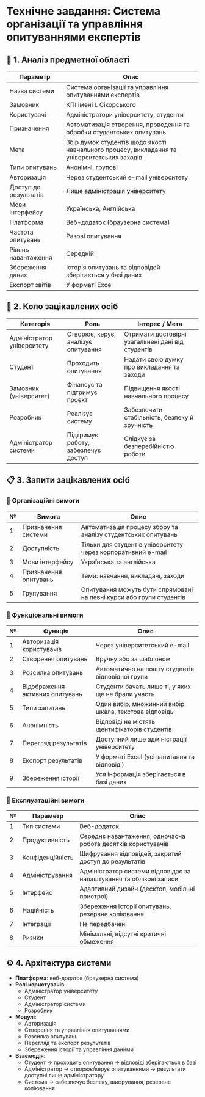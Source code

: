 # Технічне завдання: Система організації та управління опитуваннями експертів

## 🧩 1. Аналіз предметної області

| Параметр                 | Опис                                                                 |
|---------------------------|----------------------------------------------------------------------|
| Назва системи             | Система організації та управління опитуваннями експертів             |
| Замовник                  | КПІ імені І. Сікорського                                             |
| Користувачі               | Адміністратори університету, студенти                               |
| Призначення               | Автоматизація створення, проведення та обробки студентських опитувань |
| Мета                      | Збір думок студентів щодо якості навчального процесу, викладання та університетських заходів |
| Типи опитувань            | Анонімні, групові                                                   |
| Авторизація               | Через студентський e-mail університету                               |
| Доступ до результатів     | Лише адміністрація університету                                      |
| Мови інтерфейсу           | Українська, Англійська                                               |
| Платформа                 | Веб-додаток (браузерна система)                                      |
| Частота опитувань         | Разові опитування                                                    |
| Рівень навантаження       | Середній                                                             |
| Збереження даних          | Історія опитувань та відповідей зберігається у базі даних           |
| Експорт звітів            | У форматі Excel                                                      |

## 👥 2. Коло зацікавлених осіб

| Категорія                | Роль                                           | Інтерес / Мета                                           |
|---------------------------|-----------------------------------------------|----------------------------------------------------------|
| Адміністратор університету | Створює, керує, аналізує опитування          | Отримати достовірні узагальнені дані від студентів       |
| Студент                   | Проходить опитування                           | Надати свою думку про викладання та заходи              |
| Замовник (університет)    | Фінансує та підтримує проєкт                  | Підвищення якості навчального процесу                   |
| Розробник                 | Реалізує систему                               | Забезпечити стабільність, безпеку й зручність           |
| Адміністратор системи      | Підтримує роботу, забезпечує доступ           | Слідкує за безперебійністю роботи                        |

## 📋 3. Запити зацікавлених осіб

### 🔸 Організаційні вимоги

| № | Вимога                  | Опис                                                                 |
|---|------------------------|----------------------------------------------------------------------|
| 1 | Призначення системи     | Автоматизація процесу збору та аналізу студентських опитувань       |
| 2 | Доступність             | Тільки для студентів університету через корпоративний e-mail        |
| 3 | Мови інтерфейсу         | Українська та англійська                                            |
| 4 | Призначення опитувань   | Теми: навчання, викладачі, заходи                                   |
| 5 | Групування              | Опитування можуть бути спрямовані на певні курси або групи студентів |

### 🔸 Функціональні вимоги

| № | Функція                  | Опис                                                                 |
|---|--------------------------|----------------------------------------------------------------------|
| 1 | Авторизація користувачів  | Через університетський e-mail                                       |
| 2 | Створення опитувань       | Вручну або за шаблоном                                              |
| 3 | Розсилка опитувань        | Автоматично на пошту студентів відповідної групи                    |
| 4 | Відображення активних опитувань | Студенти бачать лише ті, у яких ще не брали участь          |
| 5 | Типи запитань             | Один вибір, множинний вибір, шкала, текстова відповідь             |
| 6 | Анонімність               | Відповіді не містять ідентифікаторів студентів                     |
| 7 | Перегляд результатів      | Доступний лише адміністрації університету                           |
| 8 | Експорт результатів       | У форматі Excel (усі запитання та відповіді)                        |
| 9 | Збереження історії        | Уся інформація зберігається в базі даних                            |

### 🔸 Експлуатаційні вимоги

| № | Параметр                 | Опис                                                                 |
|---|---------------------------|----------------------------------------------------------------------|
| 1 | Тип системи              | Веб-додаток                                                          |
| 2 | Продуктивність           | Середнє навантаження, одночасна робота десятків користувачів        |
| 3 | Конфіденційність         | Шифрування відповідей, закритий доступ до результатів               |
| 4 | Адміністрування          | Адміністратор системи відповідає за налаштування та облікові записи |
| 5 | Інтерфейс                | Адаптивний дизайн (десктоп, мобільні пристрої)                     |
| 6 | Надійність               | Збереження історії опитувань, резервне копіювання                   |
| 7 | Інтеграції               | Не передбачені                                                       |
| 8 | Ризики                   | Мінімальні, відсутні критичні обмеження                              |

## ⚙️ 4. Архітектура системи

- **Платформа**: веб-додаток (браузерна система)
- **Ролі користувачів**:
  - Адміністратор університету
  - Студент
  - Адміністратор системи
  - Розробник
- **Модулі**:
  - Авторизація
  - Створення та управління опитуваннями
  - Розсилка опитувань
  - Перегляд та експорт результатів
  - Збереження історії та управління даними
- **Взаємодія**:
  - Студент → проходить опитування → відповіді зберігаються в базі
  - Адміністратор → створює/керує опитуваннями → результати доступні лише адміністратору
  - Система → забезпечує безпеку, шифрування, резервне копіювання
